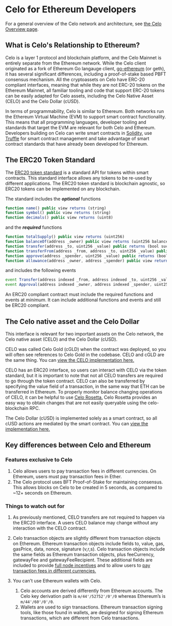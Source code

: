 # Celo for Ethereum Developers

For a general overview of the Celo network and architecture, see [the Celo Overview page](../overview.md).

## What is Celo's Relationship to Ethereum?

Celo is a layer 1 protocol and blockchain platform, and the Celo Mainnet is entirely separate from the Ethereum network.
While the Celo client originated as a fork of Ethereum Go langauge client, [go-ethereum](https://github.com/ethereum/go-ethereum) (or geth), it has several significant differences, including a proof-of-stake based PBFT consensus mechanism. All the cryptoassets on Celo have ERC-20 compliant interfaces, meaning that while they are not ERC-20 tokens on the Ethereum Mainnet, all familiar tooling and code that support ERC-20 tokens can be easily adapted for Celo assets, including the Celo Native Asset (CELO) and the Celo Dollar (cUSD). 

In terms of programmability, Celo is similar to Ethereum. Both networks run the Ethereum Virtual Machine (EVM) to support smart contract functionality. 
This means that all programming languages, developer tooling and standards that target the EVM are relevant for both Celo and Ethereum. 
Developers building on Celo can write smart contracts in [Solidity](https://solidity.readthedocs.io/en/latest/), use [Truffle](https://www.trufflesuite.com/) for smart contract management and 
take advantage of smart contract standards that have already been developed for Ethereum.

## The ERC20 Token Standard

The [ERC20 token standard](https://eips.ethereum.org/EIPS/eip-20) is a standard API for tokens within smart contracts. 
This standard interface allows any tokens to be re-used by different applications. 
The ERC20 token standard is blockchain agnostic, so ERC20 tokens can be implemented on any blockchain.

The standard includes the __*optional*__ functions

```javascript
function name() public view returns (string)
function symbol() public view returns (string)
function decimals() public view returns (uint8)
```

and the __*required*__ functions

```javascript
function totalSupply() public view returns (uint256)
function balanceOf(address _owner) public view returns (uint256 balance)
function transfer(address _to, uint256 _value) public returns (bool success)
function transferFrom(address _from, address _to, uint256 _value) public returns (bool success)
function approve(address _spender, uint256 _value) public returns (bool success)
function allowance(address _owner, address _spender) public view returns (uint256 remaining)
```

and includes the following events

```js
event Transfer(address indexed _from, address indexed _to, uint256 _value)
event Approval(address indexed _owner, address indexed _spender, uint256 _value)
```

An ERC20 compliant contract must include the required functions and events at *minimum*. 
It can include additional functions and events and still be ERC20 compliant.

## The Celo native asset and the Celo Dollar

This interface is relevant for two important assets on the Celo network, the Celo native asset (CELO) and the Celo Dollar (cUSD).

CELO was called Celo Gold (cGLD) when the contract was deployed, so you will often see references to Celo Gold in the codebase. 
CELO and cGLD are the same thing. You can [view the CELO implementation here.](https://explorer.celo.org/address/0x8dd4f800851db9dc219fdfaeb82f8d69e2b13582/contracts)

CELO has an ERC20 interface, so users can interact with CELO via the token standard, but it is important to note that not all CELO transfers are required to go through the token contract. 
CELO can also be transferred by specifying the value field of a transaction, in the same way that ETH can be transferred in Ethereum. 
To properly monitor balance changing operations of CELO, it can be helpful to use [Celo Rosetta.](https://github.com/celo-org/rosetta)
Celo Rosetta provides an easy way to obtain changes that are not easily queryable using the celo-blockchain RPC. 

The Celo Dollar (cUSD) is implemented solely as a smart contract, so all cUSD actions are mediated by the smart contract. 
You can [view the implementation here.](https://explorer.celo.org/address/0xaa933baf03cfc55b8e4e0d7de479bcc12f189352/contracts)

## Key differences between Celo and Ethereum

### Features exclusive to Celo

 1. Celo allows users to pay transaction fees in different currencies. On Ethereum, users must pay transaction fees in Ether.
 2. The Celo protocol uses BFT Proof-of-Stake for maintaining consensus. This allows blocks on Celo to be created in 5 seconds, as compared to ~12+ seconds on Ethereum.

### Things to watch out for

 1. As previously mentioned, CELO transfers are not required to happen via the ERC20 interface. A users CELO balance may change without any interaction with the CELO contract.

 2. Celo transaction objects are slightly different from transaction objects on Ethereum. 
 Ethereum transaction objects include fields to, value, gas, gasPrice, data, nonce, signature (v,r,s). 
 Celo transaction objects include the same fields as Ethereum transaction objects, plus feeCurrency, gatewayFee and gatewayFeeRecipient. 
 These additional fields are included to provide [full node incentives](../overview.md#incentives-for-operating-full-nodes) 
 and to allow users to [pay transaction fees in different currencies.](../overview.md#richer-transactions) 

 3. You can’t use Ethereum wallets with Celo.
    1. Celo accounts are derived differently from Ethereum accounts. The Celo key derivation path is `m/44'/52752'/0'/0` whereas Ethereum’s is `m/44'/60'/0'/0`.
    2. Wallets are used to sign transactions. Ethereum transaction signing tools, like those found in wallets, are designed for signing Ethereum transactions, which are different from Celo transactions. 
